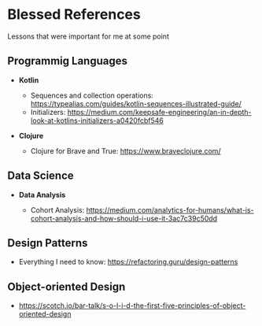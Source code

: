 # Blessed References

Lessons that were important for me at some point

Programmig Languages
--------------------

* **Kotlin**

  * Sequences and collection operations: https://typealias.com/guides/kotlin-sequences-illustrated-guide/
  * Initializers: https://medium.com/keepsafe-engineering/an-in-depth-look-at-kotlins-initializers-a0420fcbf546

* **Clojure**
  * Clojure for Brave and True: https://www.braveclojure.com/


Data Science
-------------

* **Data Analysis**

  * Cohort Analysis: https://medium.com/analytics-for-humans/what-is-cohort-analysis-and-how-should-i-use-it-3ac7c39c50dd

Design Patterns
---------------
  * Everything I need to know: https://refactoring.guru/design-patterns

Object-oriented Design
---------------
  * https://scotch.io/bar-talk/s-o-l-i-d-the-first-five-principles-of-object-oriented-design
